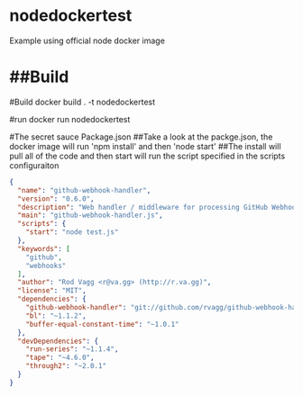 # nodedockertest
Example using official node docker image

##Build
=======
#Build
docker build . -t nodedockertest

#run
docker run nodedockertest


#The secret sauce Package.json
##Take a look at the packge.json, the docker image will run 'npm install' and then 'node start'
##The install will pull all of the code and then start will run the script specified in the scripts configuraiton
```json
{
  "name": "github-webhook-handler",
  "version": "0.6.0",
  "description": "Web handler / middleware for processing GitHub Webhooks",
  "main": "github-webhook-handler.js",
  "scripts": {
    "start": "node test.js"
  },
  "keywords": [
    "github",
    "webhooks"
  ],
  "author": "Rod Vagg <r@va.gg> (http://r.va.gg)",
  "license": "MIT",
  "dependencies": {
    "github-webhook-handler": "git://github.com/rvagg/github-webhook-handler.git",
    "bl": "~1.1.2",
    "buffer-equal-constant-time": "~1.0.1"
  },
  "devDependencies": {
    "run-series": "~1.1.4",
    "tape": "~4.6.0",
    "through2": "~2.0.1"
  }
}
```
